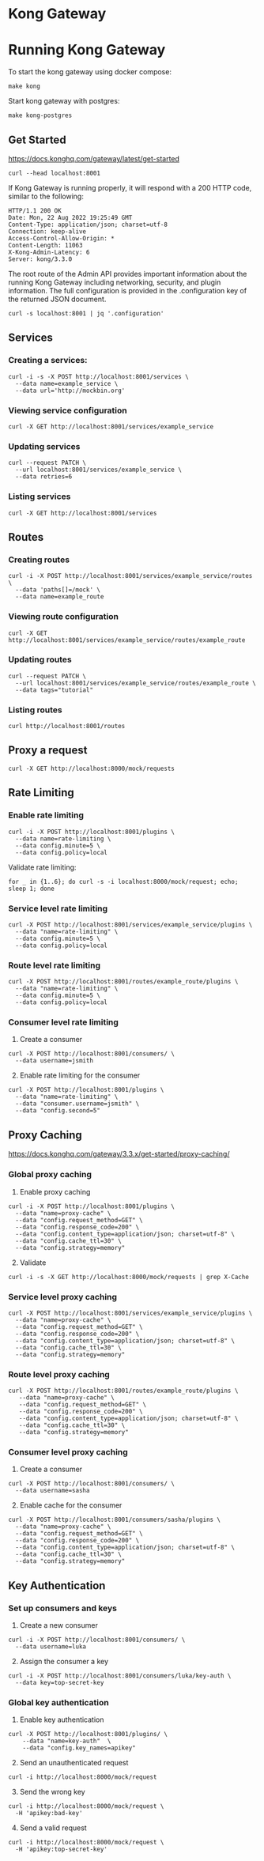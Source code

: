 # Kong Gateway

# Running Kong Gateway

To start the kong gateway using docker compose:

```console
make kong
```

Start kong gateway with postgres:

```console
make kong-postgres
```

## Get Started

https://docs.konghq.com/gateway/latest/get-started

```console
curl --head localhost:8001
```

If Kong Gateway is running properly, it will respond with a 200 HTTP code, similar to the following:

```console
HTTP/1.1 200 OK
Date: Mon, 22 Aug 2022 19:25:49 GMT
Content-Type: application/json; charset=utf-8
Connection: keep-alive
Access-Control-Allow-Origin: *
Content-Length: 11063
X-Kong-Admin-Latency: 6
Server: kong/3.3.0
```

The root route of the Admin API provides important information about the running Kong Gateway including networking, security, and plugin information. The full configuration is provided in the .configuration key of the returned JSON document.

```console
curl -s localhost:8001 | jq '.configuration'
```

## Services

### Creating a services:

```console
curl -i -s -X POST http://localhost:8001/services \
  --data name=example_service \
  --data url='http://mockbin.org'
```

### Viewing service configuration

```console
curl -X GET http://localhost:8001/services/example_service
```

### Updating services

```console
curl --request PATCH \
  --url localhost:8001/services/example_service \
  --data retries=6
```

### Listing services

```console
curl -X GET http://localhost:8001/services
```

## Routes

### Creating routes

```console
curl -i -X POST http://localhost:8001/services/example_service/routes \
  --data 'paths[]=/mock' \
  --data name=example_route
```

### Viewing route configuration

```console
curl -X GET http://localhost:8001/services/example_service/routes/example_route
```

### Updating routes

```console
curl --request PATCH \
  --url localhost:8001/services/example_service/routes/example_route \
  --data tags="tutorial"
```

### Listing routes

```console
curl http://localhost:8001/routes
```

## Proxy a request

```console
curl -X GET http://localhost:8000/mock/requests
```

## Rate Limiting


### Enable rate limiting

```console
curl -i -X POST http://localhost:8001/plugins \
  --data name=rate-limiting \
  --data config.minute=5 \
  --data config.policy=local
```

Validate rate limiting:

```console
for _ in {1..6}; do curl -s -i localhost:8000/mock/request; echo; sleep 1; done
```

### Service level rate limiting

```console
curl -X POST http://localhost:8001/services/example_service/plugins \
  --data "name=rate-limiting" \
  --data config.minute=5 \
  --data config.policy=local
```

### Route level rate limiting

```console
curl -X POST http://localhost:8001/routes/example_route/plugins \
  --data "name=rate-limiting" \
  --data config.minute=5 \
  --data config.policy=local
```

### Consumer level rate limiting

1. Create a consumer

```console
curl -X POST http://localhost:8001/consumers/ \
  --data username=jsmith
```

2. Enable rate limiting for the consumer

```console
curl -X POST http://localhost:8001/plugins \
  --data "name=rate-limiting" \
  --data "consumer.username=jsmith" \
  --data "config.second=5"
```

## Proxy Caching

https://docs.konghq.com/gateway/3.3.x/get-started/proxy-caching/

### Global proxy caching

1. Enable proxy caching

```console
curl -i -X POST http://localhost:8001/plugins \
  --data "name=proxy-cache" \
  --data "config.request_method=GET" \
  --data "config.response_code=200" \
  --data "config.content_type=application/json; charset=utf-8" \
  --data "config.cache_ttl=30" \
  --data "config.strategy=memory"
```

2. Validate

```console
curl -i -s -X GET http://localhost:8000/mock/requests | grep X-Cache
```

### Service level proxy caching

```console
curl -X POST http://localhost:8001/services/example_service/plugins \
  --data "name=proxy-cache" \
  --data "config.request_method=GET" \
  --data "config.response_code=200" \
  --data "config.content_type=application/json; charset=utf-8" \
  --data "config.cache_ttl=30" \
  --data "config.strategy=memory"
```

### Route level proxy caching

```console
curl -X POST http://localhost:8001/routes/example_route/plugins \
   --data "name=proxy-cache" \
   --data "config.request_method=GET" \
   --data "config.response_code=200" \
   --data "config.content_type=application/json; charset=utf-8" \
   --data "config.cache_ttl=30" \
   --data "config.strategy=memory"
```

### Consumer level proxy caching

1. Create a consumer

```console
curl -X POST http://localhost:8001/consumers/ \
  --data username=sasha
```

2. Enable cache for the consumer

```console
curl -X POST http://localhost:8001/consumers/sasha/plugins \
  --data "name=proxy-cache" \
  --data "config.request_method=GET" \
  --data "config.response_code=200" \
  --data "config.content_type=application/json; charset=utf-8" \
  --data "config.cache_ttl=30" \
  --data "config.strategy=memory"
```

## Key Authentication

### Set up consumers and keys

1. Create a new consumer

```console
curl -i -X POST http://localhost:8001/consumers/ \
  --data username=luka
```

2. Assign the consumer a key

```
curl -i -X POST http://localhost:8001/consumers/luka/key-auth \
  --data key=top-secret-key
```

### Global key authentication

1. Enable key authentication

```console
curl -X POST http://localhost:8001/plugins/ \
    --data "name=key-auth"  \
    --data "config.key_names=apikey"
```

2. Send an unauthenticated request

```console
curl -i http://localhost:8000/mock/request
```

3. Send the wrong key

```console
curl -i http://localhost:8000/mock/request \
  -H 'apikey:bad-key'
```

4. Send a valid request

```console
curl -i http://localhost:8000/mock/request \
  -H 'apikey:top-secret-key'
```
